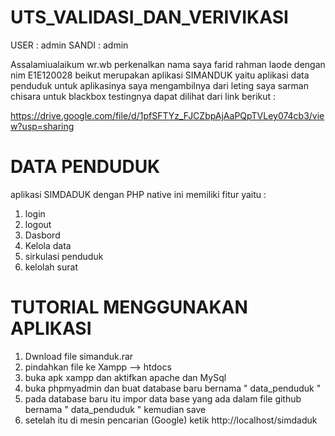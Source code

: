 # UTS_VALIDASI_DAN_VERIVIKASI

USER : admin
SANDI : admin

Assalamiualaikum wr.wb
perkenalkan nama saya farid rahman laode dengan nim E1E120028
beikut merupakan aplikasi SIMANDUK yaitu aplikasi data penduduk
untuk aplikasinya saya mengambilnya dari leting saya sarman chisara
untuk blackbox testingnya dapat dilihat dari link berikut :

https://drive.google.com/file/d/1pfSFTYz_FJCZbpAjAaPQpTVLey074cb3/view?usp=sharing

# DATA PENDUDUK

aplikasi SIMDADUK dengan PHP native ini memiliki  fitur yaitu :
1. login
2. logout
3. Dasbord
4. Kelola data
5. sirkulasi penduduk
6. kelolah surat

# TUTORIAL MENGGUNAKAN APLIKASI

1. Dwnload file simanduk.rar
2. pindahkan file ke Xampp --> htdocs
3. buka apk xampp dan aktifkan apache dan MySql
4. buka phpmyadmin dan buat database baru bernama " data_penduduk "
5. pada database baru itu impor data base yang ada dalam file github bernama " data_penduduk " kemudian save
6. setelah itu di mesin pencarian (Google) ketik http://localhost/simdaduk
